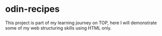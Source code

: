 # odin-recipes
This project is part of my learning journey on TOP, here I will demonstrate some of my web structuring skills using HTML only.
